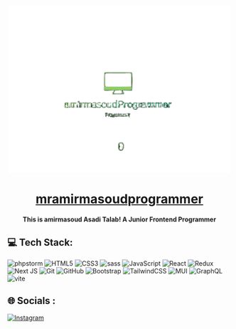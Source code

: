 <div align="center">
  <img src="./vRGM6iybBF.png" alt="" width="500px" />
</div>

<div align='center'>
    <h1>
    <a href='https://instagram.com/mramirmasoud.ir'>mramirmasoudprogrammer</a>
  </h1>
  <h4>This is amirmasoud Asadi Talab! A Junior Frontend Programmer</h4>
</div>  

## 💻 Tech Stack:

![phpstorm](https://img.shields.io/badge/phpstorm-%23E34F26.svg?style=for-the-badge&logo=phpstorm&logoColor=white) 
![HTML5](https://img.shields.io/badge/html5-%23E34F26.svg?style=for-the-badge&logo=html5&logoColor=white) 
![CSS3](https://img.shields.io/badge/css3-%231572B6.svg?style=for-the-badge&logo=css3&logoColor=white) 
![sass](https://img.shields.io/badge/sass-%231572B6.svg?style=for-the-badge&logo=sass&logoColor=white) 
![JavaScript](https://img.shields.io/badge/javascript-%23323330.svg?style=for-the-badge&logo=javascript&logoColor=%23F7DF1E) 
![React](https://img.shields.io/badge/react-%2320232a.svg?style=for-the-badge&logo=react&logoColor=%2361DAFB) 
![Redux](https://img.shields.io/badge/redux-%23593d88.svg?style=for-the-badge&logo=redux&logoColor=white) 
![Next JS](https://img.shields.io/badge/Next-black?style=for-the-badge&logo=next.js&logoColor=white) 
![Git](https://img.shields.io/badge/git-%23F05033.svg?style=for-the-badge&logo=git&logoColor=white) 
![GitHub](https://img.shields.io/badge/github-%23121011.svg?style=for-the-badge&logo=github&logoColor=white) 
![Bootstrap](https://img.shields.io/badge/bootstrap-%238511FA.svg?style=for-the-badge&logo=bootstrap&logoColor=white) 
![TailwindCSS](https://img.shields.io/badge/tailwindcss-%2338B2AC.svg?style=for-the-badge&logo=tailwind-css&logoColor=white) 
![MUI](https://img.shields.io/badge/MUI-%230081CB.svg?style=for-the-badge&logo=mui&logoColor=white) 
![GraphQL](https://img.shields.io/badge/-GraphQL-E10098?style=for-the-badge&logo=graphql&logoColor=white)
![vite](https://img.shields.io/badge/vite-%23E34F26.svg?style=for-the-badge&logo=vite&logoColor=white) 

## 🌐 Socials :



[![Instagram](https://img.shields.io/badge/Instagram-%23E4405F.svg?style=for-the-badge&logo=Instagram&logoColor=white)](https://instagram.com/mramirmasoud.ir)

